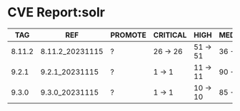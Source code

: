 # CVE Report:solr
|  TAG   |       REF       | PROMOTE | CRITICAL |   HIGH   |  MEDIUM  |   LOW    | UNKNOWN |
|--------|-----------------|---------|----------|----------|----------|----------|---------|
| 8.11.2 | 8.11.2_20231115 | ?       | 26 -> 26 | 51 -> 51 | 36 -> 36 | 45 -> 41 | 0 -> 0  |
| 9.2.1  | 9.2.1_20231115  | ?       | 1 -> 1   | 11 -> 11 | 90 -> 89 | 74 -> 71 | 0 -> 0  |
| 9.3.0  | 9.3.0_20231115  | ?       | 1 -> 1   | 10 -> 10 | 85 -> 84 | 71 -> 68 | 0 -> 0  |
